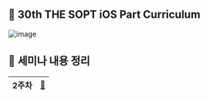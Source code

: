 ## 💜 30th THE SOPT iOS Part Curriculum

![image](https://user-images.githubusercontent.com/70689381/162564956-b992e9eb-18eb-456d-a87f-60eda193c1c2.png)


## 💜 세미나 내용 정리

| 2주차 | [📝](https://github.com/30th-THE-SOPT-iOS-Part/JungEunHee/blob/1d99a18a435aaa1db5ff9f3453ba4a451cf85929/Seminar/Readme/2nd_Seminar.md) |
| --- | --- |
